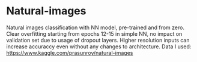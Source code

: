 # Natural-images
Natural images classification with NN model, pre-trained and from zero.
Clear overfitting starting from epochs 12-15 in simple NN, no impact on validation set due to usage of dropout layers.
Higher resolution inputs can increase accuraccy even without any changes to architecture.
Data I used: https://www.kaggle.com/prasunroy/natural-images
